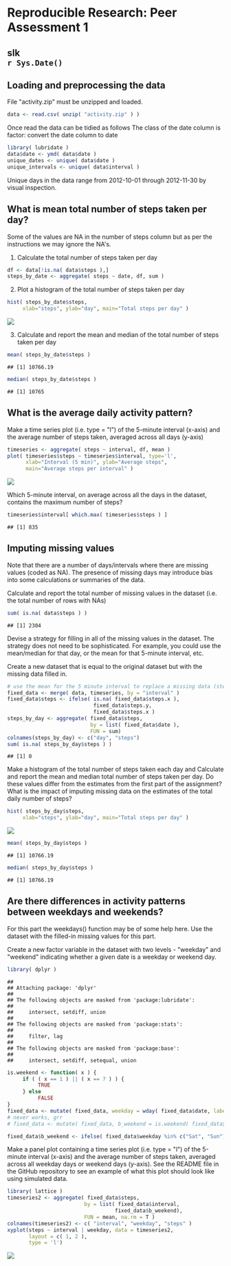 # Reproducible Research: Peer Assessment 1
slk  
`r Sys.Date()`  
-------------------------------------------------------------------------------
## Loading and preprocessing the data
File "activity.zip" must be unzipped and loaded. 


```r
data <- read.csv( unzip( "activity.zip" ) )
```

Once read the data can be tidied as follows
The class of the date column is factor: convert the date column to date


```r
library( lubridate )
data$date <- ymd( data$date )
unique_dates <- unique( data$date )
unique_intervals <- unique( data$interval )
```

Unique days in the data range from 2012-10-01 through 2012-11-30
by visual inspection.

## What is mean total number of steps taken per day?
Some of the values are NA in the number of steps column
but as per the instructions we may ignore the NA's.

1. Calculate the total number of steps taken per day


```r
df <- data[!is.na( data$steps ),]
steps_by_date <- aggregate( steps ~ date, df, sum )
```

2. Plot a histogram of the total number of steps taken per day


```r
hist( steps_by_date$steps,
     xlab="steps", ylab="day", main="Total steps per day" )
```

![](PA1_template_files/figure-html/unnamed-chunk-4-1.png) 

3. Calculate and report the mean and median of the total number
of steps taken per day


```r
mean( steps_by_date$steps )
```

```
## [1] 10766.19
```

```r
median( steps_by_date$steps )
```

```
## [1] 10765
```

## What is the average daily activity pattern?

Make a time series plot (i.e. type = "l") of the 5-minute interval (x-axis) and the average number of steps taken, averaged across all days (y-axis)


```r
timeseries <- aggregate( steps ~ interval, df, mean )
plot( timeseries$steps ~ timeseries$interval, type='l',
      xlab="Interval (5 min)", ylab="Average steps", 
      main="Average steps per interval" )
```

![](PA1_template_files/figure-html/unnamed-chunk-6-1.png) 

Which 5-minute interval, on average across all the days in the dataset, contains the maximum number of steps?


```r
timeseries$interval[ which.max( timeseries$steps ) ]
```

```
## [1] 835
```

## Imputing missing values
Note that there are a number of days/intervals where there are missing values (coded as NA). The presence of missing days may introduce bias into some calculations or summaries of the data.

Calculate and report the total number of missing values in the dataset (i.e. the total number of rows with NAs)


```r
sum( is.na( data$steps ) )
```

```
## [1] 2304
```

Devise a strategy for filling in all of the missing values in the dataset. The strategy does not need to be sophisticated. For example, you could use the mean/median for that day, or the mean for that 5-minute interval, etc.

Create a new dataset that is equal to the original dataset but with the missing data filled in.


```r
# use the mean for the 5 minute interval to replace a missing data (steps)
fixed_data <- merge( data, timeseries, by = "interval" )
fixed_data$steps <- ifelse( is.na( fixed_data$steps.x ),
                            fixed_data$steps.y, 
                            fixed_data$steps.x )
steps_by_day <- aggregate( fixed_data$steps, 
                           by = list( fixed_data$date ),
                           FUN = sum)
colnames(steps_by_day) <- c("day", "steps")
sum( is.na( steps_by_day$steps ) )
```

```
## [1] 0
```

Make a histogram of the total number of steps taken each day and Calculate and report the mean and median total number of steps taken per day. Do these values differ from the estimates from the first part of the assignment? What is the impact of imputing missing data on the estimates of the total daily number of steps?


```r
hist( steps_by_day$steps,
     xlab="steps", ylab="day", main="Total steps per day" )
```

![](PA1_template_files/figure-html/unnamed-chunk-10-1.png) 

```r
mean( steps_by_day$steps )
```

```
## [1] 10766.19
```

```r
median( steps_by_day$steps )
```

```
## [1] 10766.19
```

## Are there differences in activity patterns between weekdays and weekends?
For this part the weekdays() function may be of some help here. Use the dataset with the filled-in missing values for this part.

Create a new factor variable in the dataset with two levels - "weekday" and "weekend" indicating whether a given date is a weekday or weekend day.

```r
library( dplyr )
```

```
## 
## Attaching package: 'dplyr'
## 
## The following objects are masked from 'package:lubridate':
## 
##     intersect, setdiff, union
## 
## The following objects are masked from 'package:stats':
## 
##     filter, lag
## 
## The following objects are masked from 'package:base':
## 
##     intersect, setdiff, setequal, union
```

```r
is.weekend <- function( x ) {
     if ( ( x == 1 ) || ( x == 7 ) ) {
          TRUE
     } else
          FALSE
}
fixed_data <- mutate( fixed_data, weekday = wday( fixed_data$date, label = TRUE ) )
# never works, grr
# fixed_data <- mutate( fixed_data, b_weekend = is.weekend( fixed_data$weekday ) )

fixed_data$b_weekend <- ifelse( fixed_data$weekday %in% c("Sat", "Sun"), "weekends", "weekdays")
```

Make a panel plot containing a time series plot (i.e. type = "l") of the 5-minute interval (x-axis) and the average number of steps taken, averaged across all weekday days or weekend days (y-axis). See the README file in the GitHub repository to see an example of what this plot should look like using simulated data.


```r
library( lattice )
timeseries2 <- aggregate( fixed_data$steps, 
                         by = list( fixed_data$interval,
                                   fixed_data$b_weekend), 
                         FUN = mean, na.rm = T )
colnames(timeseries2) <- c( "interval", "weekday", "steps" )
xyplot(steps ~ interval | weekday, data = timeseries2,
       layout = c( 1, 2 ),
       type = 'l')
```

![](PA1_template_files/figure-html/unnamed-chunk-12-1.png) 
